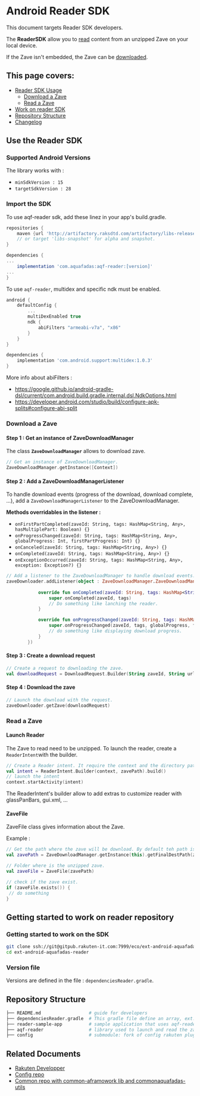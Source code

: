 # Android Reader SDK
This document targets Reader SDK developers.

The **ReaderSDK** allow you to [read](#ReadAZave) content from an unzipped Zave on your local device.

If the Zave isn't embedded, the Zave can be [downloaded](#downloadAZave).


## This page covers:

*   [Reader SDK Usage](#Usage)
    * [Download a Zave](#downloadAZave)   
    * [Read a Zave](#ReadAZave) 	
*   [Work on reader SDK](#Setup)
*   [Repository Structure](#Structure)
*   [Changelog](#Changelog)

## <a name="Usage"></a> Use the Reader SDK

### Supported Android Versions

The library works with :
 - `minSdkVersion : 15` 
 - `targetSdkVersion : 28`

### Import the SDK

To use aqf-reader sdk, add these linez in your app's build.gradle.

```groovy
repositories {
    maven {url 'http://artifactory.raksdtd.com/artifactory/libs-release'}
    // or target 'libs-snapshot' for alpha and snapshot. 
}

dependencies {
...
    implementation 'com.aquafadas:aqf-reader:[version]'
...
}
```

To use `aqf-reader`, multidex and specific ndk must be enabled.

```groovy
android {
    defaultConfig {
    	...
        multiDexEnabled true
        ndk {
            abiFilters "armeabi-v7a", "x86"
        }
    }
}

dependencies {
    implementation 'com.android.support:multidex:1.0.3'
}
```

More info about abiFilters :
* <https://google.github.io/android-gradle-dsl/current/com.android.build.gradle.internal.dsl.NdkOptions.html>
* <https://developer.android.com/studio/build/configure-apk-splits#configure-abi-split>


### <a name="downloadAZave"></a> Download a Zave
#### Step 1 : Get an instance of ZaveDownloadManager

The class **`ZaveDownloadManager`** allows to download zave.
```kotlin
// Get an instance of ZaveDownloadManager.
ZaveDownloadManager.getInstance([Context])
```


#### Step 2 : Add a ZaveDownloadManagerListener
To handle download events (progress of the download, download complete, ...), add a `ZaveDownloadManagerListener` to the ZaveDownloadManager.

__Methods overridables in the listener :__

* `onFirstPartCompleted(zaveId: String, tags: HashMap<String, Any>, hasMultiplePart: Boolean) {}`
* `onProgressChanged(zaveId: String, tags: HashMap<String, Any>, globalProgress: Int, firstPartProgress: Int) {}`
* `onCanceled(zaveId: String, tags: HashMap<String, Any>) {}`
* `onCompleted(zaveId: String, tags: HashMap<String, Any>) {}`
* `onExceptionOccurred(zaveId: String, tags: HashMap<String, Any>, exception: Exception?) {}`

```kotlin
// Add a listener to the ZaveDownloadManager to handle download events.
zaveDownloader.addListener(object : ZaveDownloadManager.ZaveDownloadManagerListener {
            
            override fun onCompleted(zaveId: String, tags: HashMap<String, Any>) {
                super.onCompleted(zaveId, tags)
                // Do something like lanching the reader.
            }

            override fun onProgressChanged(zaveId: String, tags: HashMap<String, Any>, globalProgress: Int, firstPartProgress: Int) {
                super.onProgressChanged(zaveId, tags, globalProgress, firstPartProgress
                // do something like displaying download progress.
            }
        })
```

#### Step 3 : Create a download request

```kotlin
// Create a request to downloading the zave.
val downloadRequest = DownloadRequest.Builder(String zaveId, String url, ZaveDownloadManager.ZaveType zaveType).build()
```

#### Step 4 : Download the zave

```kotlin
// Launch the download with the request.
zaveDownloader.getZave(downloadRequest)
```

### <a name="ReadAZave"></a> Read a Zave
#### Launch Reader

The Zave to read need to be unzipped. To launch the reader, create a `ReaderIntent`with the builder.

```kotlin
// Create a Reader intent. It require the context and the directory path of the unzipped zave.
val intent = ReaderIntent.Builder(context, zavePath).build()
// launch the intent
context.startActivity(intent)
```
The ReaderIntent's builder allow to add extras to customize reader with glassPanBars, gui.xml, ... 

#### ZaveFile
ZaveFile class gives information about the Zave.

Example : 
```kotlin
// Get the path where the zave will be download. By default teh path is: "$externalCacheDir/$zaveId"
val zavePath = ZaveDownloadManager.getInstance(this).getFinalDestPath(zaveId)

// Folder where is the unzipped zave.
val zaveFile = ZaveFile(zavePath)

// check if the zave exist.
if (zaveFile.exists()) {
 // do something
}
```



## <a name="Setup"></a> Getting started to work on reader repository
### Getting started to work on the SDK

```bash
git clone ssh://git@gitpub.rakuten-it.com:7999/eco/ext-android-aquafadas-reader.git --recursive
cd ext-android-aquafadas-reader
```

### Version file
Versions are defined in the file : `dependenciesReader.gradle`.


## <a name="Structure"></a> Repository Structure

```bash
├── README.md                  # guide for developers
├── dependenciesReader.gradle  # This gradle file define an array, ext.readerDep... wich define repo version number and the libs used by the whole repo
├── reader-sample-app          # sample application that uses aqf-reader
├── aqf-reader                 # library used to launch and read the zave documents
├── config                     # submodule: fork of config rakuten plugin - We added scripts and versions in config-aquafadas and the submodule config-internal 
```

## Related Documents
* [Rakuten Developper](https://developers.rakuten.com/intra/)
* [Config repo](https://gitpub.rakuten-it.com/projects/ECO/repos/ext-android-aquafadas-config/browse)
* [Common repo with common-aframowork lib and commonaquafadas-utils](https://gitpub.rakuten-it.com/projects/ECO/repos/ext-android-aquafadas-common/browse)


